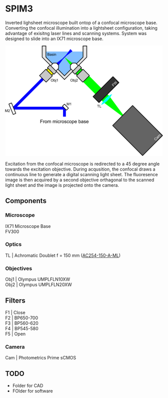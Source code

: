 # SPIM3

Inverted lighsheet microscope built ontop of a confocal microscope base. Converting the confocal illumination into a lightsheet configuration, taking advantage of exisitng laser lines and scanning systems. System was designed to slide into an IX71 microscope base.


![System Schematic](/images/schematic.png)


Excitation from the confocal microscope is redirected to a 45 degree angle towards the excitation objective. During acqusition, the confocal draws a continuous line to generate a digital scanning light sheet. The fluoresence image is then acquired by a second objective orthagonal to the scanned light sheet and the image is projected onto the camera. 

## Components

### Microscope
IX71 Microscope Base  
FV300

### Optics
TL | Achromatic Doublet f = 150 mm ([AC254-150-A-ML](https://www.thorlabs.com/thorproduct.cfm?partnumber=AC254-150-A-ML))

### Objectives
Obj1 | Olympus UMPLFLN10XW  
Obj2 | Olympus UMPLFLN20XW

## Filters
F1 | Close  
F2 | BP650-700  
F3 | BP560-620  
F4 | BP545-580  
F5 | Open  

### Camera
Cam | Photometrics Prime sCMOS

## TODO
- Folder for CAD
- FOlder for software
